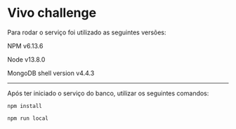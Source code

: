 # Vivo challenge

Para rodar o serviço foi utilizado as seguintes versões:

NPM v6.13.6

Node v13.8.0

MongoDB shell version v4.4.3

---

Após ter iniciado o serviço do banco, utilizar os seguintes comandos:

``npm install``

``npm run local``
